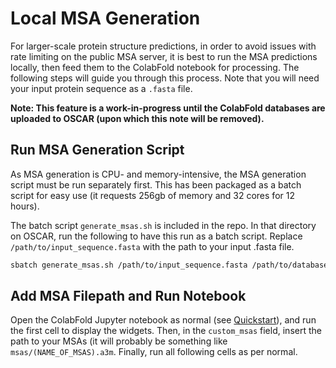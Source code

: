 # Local MSA Generation

For larger-scale protein structure predictions, in order to avoid issues with rate limiting on the public MSA server, it is best to run the MSA predictions locally, then feed them to the ColabFold notebook for processing. The following steps will guide you through this process. Note that you will need your input protein sequence as a ```.fasta``` file.

**Note: This feature is a work-in-progress until the ColabFold databases are uploaded to OSCAR (upon which this note will be removed).**

## Run MSA Generation Script

As MSA generation is CPU- and memory-intensive, the MSA generation script must be run separately first. This has been packaged as a batch script for easy use (it requests 256gb of memory and 32 cores for 12 hours).

The batch script ```generate_msas.sh``` is included in the repo. In that directory on OSCAR, run the following to have this run as a batch script. Replace ```/path/to/input_sequence.fasta``` with the path to your input .fasta file.

```bash
sbatch generate_msas.sh /path/to/input_sequence.fasta /path/to/databases msas
```

## Add MSA Filepath and Run Notebook

Open the ColabFold Jupyter notebook as normal (see [Quickstart](quickstart.md)), and run the first cell to display the widgets. Then, in the ```custom_msas``` field, insert the path to your MSAs (it will probably be something like ```msas/(NAME_OF_MSAS).a3m```. Finally, run all following cells as per normal.


